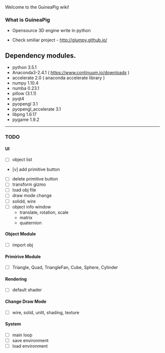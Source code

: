 Welcome to the GuineaPig wiki!

### What is GuineaPig
* Opensource 3D engine write in python

* Check smiliar project - http://glumpy.github.io/

## Dependency modules.
 - python 3.5.1
 - Anaconda3-2.4.1 ( https://www.continuum.io/downloads )
 - accelerate 2.0 ( anaconda accelerate library )
 - numpy 1.10.4
 - numba 0.23.1
 - pillow (3.1.1)
 - pyqt4
 - pyopengl 3.1
 - pyopengl_accelerate 3.1
 - libpng 1.6.17
 - pygame 1.9.2


----
### TODO
#### UI
- [ ] object list
- [v] add primitive button
- [ ] delete primitive button
- [ ] transform gizmo
- [ ] load obj file
- [ ] draw mode change
- [ ] solidd, wire
- [ ] object info window
  - translate, rotation, scale
  - matrix
  - quaternion

#### Object Module
 - [ ] import obj
 
#### Primirive Module
 - [ ] Triangle, Quad, TriangleFan, Cube, Sphere, Cylinder

#### Rendering
 - [ ] default shader
 
#### Change Draw Mode
 - [ ] wire, solid, unlit, shading, texture

#### System
 - [ ] main loop
 - [ ] save environment
 - [ ] load environment
